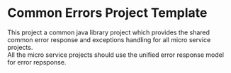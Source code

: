 # Common Errors Project Template
This project a common java library project which provides the shared common error response and exceptions handling for all micro service projects.    
All the micro service projects should use the unified error response model for error repsponse.